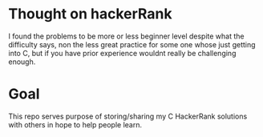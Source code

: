 # Thought on hackerRank
I found the problems to be more or less beginner level despite what the difficulty says, non the less great practice for some one whose just getting into C, but if you have prior experience wouldnt really be challenging enough.
# Goal
This repo serves purpose of storing/sharing my C HackerRank solutions with others in hope to help people learn.
